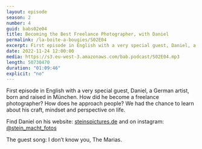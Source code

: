 ```yaml
---
layout: episode
season: 2
number: 4
guid: babs02e04
title: Becoming the Best Freelance Photographer, with Daniel
permalink: /la-boite-a-bougies/S02E04
excerpt: First episode in English with a very special guest, Daniel, a German artist, born and raised in München.
date: 2022-11-24 12:00:00
media: https://s3.eu-west-3.amazonaws.com/bab.podcast/S02E04.mp3
length: 50730470
duration: "01:09:46"
explicit: "no"
---
```


First episode in English with a very special guest, Daniel, a German artist, born and raised in München. How did he become a freelance photographer? How does he approach people? We had the chance to learn about his craft, mindset and perspective on life.

Find Daniel on his website: [steinspictures.de](https://www.steinspictures.de) and on instagram: [@stein_macht_fotos](https://www.instagram.com/stein_macht_fotos)

The guest song: I don’t know you, The Marias.
